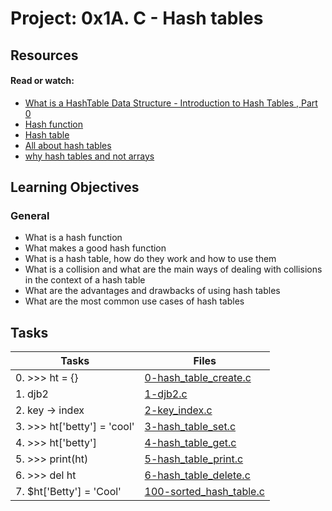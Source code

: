 # Project: 0x1A. C - Hash tables

## Resources

#### Read or watch:

* [What is a HashTable Data Structure - Introduction to Hash Tables , Part 0](https://intranet.alxswe.com/rltoken/IQVfdxJlS6jhAgcuUoCseg)
* [Hash function](https://intranet.alxswe.com/rltoken/ZKpRI_FxOxAz80Onpfy0Ew)
* [Hash table](https://intranet.alxswe.com/rltoken/mxjKpEfAw3E5B8S3inPuHQ)
* [All about hash tables](https://intranet.alxswe.com/rltoken/3RwwAqmpGJpMiBa7BE9fAQ)
* [why hash tables and not arrays](https://intranet.alxswe.com/rltoken/OgO7uga3PIaCTMtTzYCY3g)
## Learning Objectives

### General

* What is a hash function
* What makes a good hash function
* What is a hash table, how do they work and how to use them
* What is a collision and what are the main ways of dealing with collisions in the context of a hash table
* What are the advantages and drawbacks of using hash tables
* What are the most common use cases of hash tables

## Tasks

| Tasks | Files|
| ---- | ---- |
| 0. >>> ht = {} | [0-hash_table_create.c](./0-hash_table_create.c) |
| 1. djb2 | [1-djb2.c](./1-djb2.c) |
| 2. key -> index | [2-key_index.c](./2-key_index.c) |
| 3. >>> ht['betty'] = 'cool' | [3-hash_table_set.c](./3-hash_table_set.c) |
| 4. >>> ht['betty'] | [4-hash_table_get.c](./4-hash_table_get.c) |
| 5. >>> print(ht) | [5-hash_table_print.c](./5-hash_table_print.c) |
| 6. >>> del ht | [6-hash_table_delete.c](./6-hash_table_delete.c) |
| 7. $ht['Betty'] = 'Cool' | [100-sorted_hash_table.c](./100-sorted_hash_table.c) |
